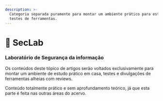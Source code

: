 ```yaml
---
description: >-
  Categoria separada puramente para montar um ambiente prático para estudo e
  testes de ferramentas.
---
```


# 🦾 SecLab

### Laboratório de Segurança da informação

&#x20;Os conteúdos deste tópico de artigos serão voltados exclusivamente para montar um ambiente de estudo prático em casa, testes e divulgações de ferramentas alheias com reviews.&#x20;

&#x20; Conteúdo totalmente prático e sem aprofundamento teórico, já que esta parte é feita nas outras áreas do acervo.&#x20;

